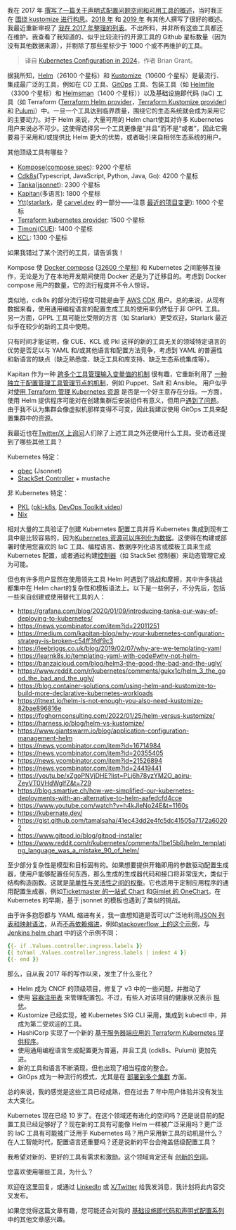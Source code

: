 
<!--
title: 2024年Kubernetes配置
cover: https://miro.medium.com/v2/resize:fit:1200/1*lxWsuEkcA-Vrsu7_qG69fQ.png
-->

我在 2017 年 [撰写了一篇关于声明式配置问题空间和可用工具的概述](https://github.com/kubernetes/design-proposals-archive/blob/main/architecture/declarative-application-management.md)，当时我正在 [围绕 kustomize 进行构思](https://github.com/kubernetes/kubectl/pull/65)。[2018 年](https://leebriggs.co.uk/blog/2018/05/08/kubernetes-config-mgmt) 和 [2019 年](https://blog.argoproj.io/the-state-of-kubernetes-configuration-management-d8b06c1205) 有其他人撰写了很好的概述。我最近重新审视了 [我在 2017 年整理的列表](https://docs.google.com/spreadsheets/d/1FCgqz1Ci7_VCz_wdh8vBitZ3giBtac_H8SBw4uxnrsE/edit#gid=0)。不出所料，并非所有这些工具都还在维护。我查看了我知道的、似乎比较流行的开源工具的 Github 星标数量（因为没有其他数据来源），并剔除了那些星标少于 1000 个或不再维护的工具。


> 译自 [Kubernetes Configuration in 2024](https://itnext.io/kubernetes-configuration-in-2024-434abc7a5a1b)，作者 Brian Grant。

据我所知，[Helm](https://github.com/helm/helm)（26100 个星标）和 [Kustomize](https://kustomize.io/)（10600 个星标）是最流行、集成最广泛的工具，例如在 CD 工具、[GitOps](https://medium.com/@bgrant0607/is-gitops-actually-useful-a1c851ba99d8) 工具、包装工具（如 [Helmfile](https://github.com/helmfile/helmfile)（3300 个星标）和 [Helmsman](https://github.com/Praqma/helmsman)（1400 个星标））以及基础设施即代码 (IaC) 工具（如 Terraform ([Terraform Helm provider](https://github.com/hashicorp/terraform-provider-helm)，[Terraform Kustomize provider](https://registry.terraform.io/providers/kbst/kustomization/latest/docs)) 和 [Pulumi](https://github.com/pulumi/pulumi-kubernetes?tab=readme-ov-file#deploying-a-helm-chart)）中。一旦一个工具达到临界质量，围绕它的生态系统就会成为采用它的主要动力。对于 Helm 来说，大量可用的 Helm chart使其对许多 Kubernetes 用户来说必不可少。这使得选择另一个工具更像是“并且”而不是“或者”，因此它需要易于采用和/或提供比 Helm 更大的优势，或者吸引来自相邻生态系统的用户。

其他顶级工具有哪些？

* [Kompose](https://github.com/kubernetes/kompose)([compose spec](https://compose-spec.io/)): 9200 个星标
* [Cdk8s](http://cdk8s.io)(Typescript, JavaScript, Python, Java, Go): 4200 个星标
* [Tanka](https://github.com/grafana/tanka)([jsonnet](https://jsonnet.org/)): 2300 个星标
* [Kapitan](https://github.com/kapicorp/kapitan)(多语言): 1800 个星标
* [Ytt](https://github.com/carvel-dev/ytt)([starlark](https://github.com/bazelbuild/starlark)，是 [carvel.dev](https://carvel.dev/) 的一部分——注意 [最近的项目变更](https://www.youtube.com/watch?v=6Fp_ysDd-z0)): 1600 个星标
* [Terraform kubernetes provider](https://github.com/hashicorp/terraform-provider-kubernetes): 1500 个星标
* [Timoni](http://timoni.sh)([CUE](http://cuelang.org)): 1400 个星标
* [KCL](https://github.com/kcl-lang/kcl): 1300 个星标

如果我错过了某个流行的工具，请告诉我！

Kompose 使 [Docker compose](https://docs.docker.com/compose/) ([32600 个星标](https://github.com/docker/compose)) 和 Kubernetes 之间能够互操作，无论是为了在本地开发期间使用 Docker 还是为了迁移目的。考虑到 Docker compose 用户的数量，它的流行程度并不令人惊讶。

类似地，cdk8s 的部分流行程度可能是由于 [AWS CDK](https://aws.amazon.com/cdk/) 用户。总的来说，从现有数据来看，使用通用编程语言的配置生成工具的使用率仍然低于非 GPPL 工具。另一方面，GPPL 工具可能比受限的方言（如 Starlark）更受欢迎，Starlark 最近似乎在较少的新的工具中使用。

只有时间才能证明，像 CUE、KCL 或 Pkl 这样的新的工具无关的领域特定语言的优势是否足以与 YAML 和/或其他语言和配置方法竞争，考虑到 YAML 的普遍性和新语言的缺点（缺乏熟悉度、缺乏工具和库支持、缺乏生态系统集成等）。

Kapitan 作为一种 [跨多个工具管理输入变量值的机制](https://kapitan.dev/pages/blog/04/12/2022/kapitan-logo-5-years-of-kapitan/#with-kapitan) 很有趣，它重新利用了 [一种独立于配置管理工具管理节点的机制](https://reclass.pantsfullofunix.net/)，例如 Puppet、Salt 和 Ansible。
用户似乎对[使用 Terraform 管理 Kubernetes 资源](https://www.reddit.com/r/Terraform/comments/120g6l5/to_terraform_or_not_to_terraform_kubernetes/) 是否是一个好主意存在分歧。一方面，使用 Helm 提供程序可能对在创建集群后安装组件有意义，但用户[遇到了问题](https://www.reddit.com/r/kubernetes/comments/cq5bof/anyone_using_terraformhelmprovider_to_deploy/)。由于我不认为集群会像虚拟机那样变得不可变，因此我建议使用 GitOps 工具来配置集群中的资源。

我最近也在[Twitter/X 上询问](https://twitter.com/bgrant0607/status/1787702594229707119)人们除了上述工具之外还使用什么工具。受访者还提到了哪些其他工具？

Kubernetes 特定：

* [qbec](https://github.com/splunk/qbec) (Jsonnet)
* [StackSet Controller](https://github.com/zalando-incubator/stackset-controller) + mustache

非 Kubernetes 特定：

- [PKL](https://github.com/apple/pkl) ([pkl-k8s](https://github.com/apple/pkl-k8s), [DevOps Toolkit video](https://www.youtube.com/watch?v=Nm1ioWPRRVQ))
- [Nix](https://www.youtube.com/watch?v=SEA1Qm8K4gY)

相对大量的工具验证了创建 Kubernetes 配置工具并将 Kubernetes 集成到现有工具中是比较容易的，因为[Kubernetes 资源可以序列化为数据](https://medium.com/@bgrant0607/on-using-the-kubernetes-resource-model-for-declarative-configuration-a5dd11b99546)。这使得在构建或部署时使用您喜欢的 IaC 工具、编程语言、数据序列化语言或模板工具来生成 Kubernetes 配置，或者通过构建[控制器](https://kubernetes.io/docs/concepts/architecture/controller/)（如 StackSet 控制器）来动态管理它成为可能。

但也有许多用户显然在使用领先工具 Helm 时遇到了挑战和摩擦，其中许多挑战都集中在 Helm chart的复杂性和模板语法上。以下是一些例子，不分先后，包括一些来自创建或使用替代工具的人：


- https://grafana.com/blog/2020/01/09/introducing-tanka-our-way-of-deploying-to-kubernetes/
- https://news.ycombinator.com/item?id=22011251
- https://medium.com/kapitan-blog/why-your-kubernetes-configuration-strategy-is-broken-c54ff3fdf9c3
- https://leebriggs.co.uk/blog/2019/02/07/why-are-we-templating-yaml
- https://learnk8s.io/templating-yaml-with-code#why-not-helm-
- https://banzaicloud.com/blog/helm3-the-good-the-bad-and-the-ugly/
- https://www.reddit.com/r/kubernetes/comments/gukx1c/helm_3_the_good_the_bad_and_the_ugly/
- https://blog.container-solutions.com/using-helm-and-kustomize-to-build-more-declarative-kubernetes-workloads
- https://itnext.io/helm-is-not-enough-you-also-need-kustomize-82bae896816e
- https://foghornconsulting.com/2022/01/25/helm-versus-kustomize/
- https://harness.io/blog/helm-vs-kustomize/
- https://www.giantswarm.io/blog/application-configuration-management-helm
- https://news.ycombinator.com/item?id=16714984
- https://news.ycombinator.com/item?id=20355405
- https://news.ycombinator.com/item?id=21526894
- https://news.ycombinator.com/item?id=24419441
- https://youtu.be/xZgoPNVjDHE?list=PLj6h78yzYM2O_aoiru-ZeyVT0VHdWglfZ&t=729
- https://blog.smartive.ch/how-we-simplified-our-kubernetes-deployments-with-an-alternative-to-helm-aafedcfd4cce
- https://www.youtube.com/watch?v=h4kJleNo24E&t=1160s
- https://kubernate.dev/
- https://gist.github.com/tamalsaha/41ec43dd2e4fc5dc41505a7172a60202
- https://www.gitpod.io/blog/gitpod-installer
- https://www.reddit.com/r/kubernetes/comments/1be15b8/helm_templating_language_was_a_mistake_90_of_helm/

至少部分复杂性是模型和目标固有的。如果想要提供开箱即用的参数驱动配置生成器，使用户能够配置任何东西，那么生成的生成器代码和接口将非常庞大，类似于结构构造函数。这就是[简单性与灵活性之间的权衡](https://medium.com/@bgrant0607/the-tension-between-flexibility-and-simplicity-in-infrastructure-as-code-6cec841e3d16)。它也适用于定制应用程序的通用配置生成器，例如[Ticketmaster 的一站式 Chart](https://youtu.be/HzJ9ycX1h0c) 和[Gimlet 的 OneChart](https://github.com/gimlet-io/onechart)。在 Kubernetes 的早期，基于 jsonnet 的模板也遇到了类似的挑战。

由于许多抱怨都与 YAML 缩进有关，我一直想知道是否可以广泛地利用[JSON 列表和映射语法](https://helm.sh/docs/chart_template_guide/yaml_techniques/#yaml-is-a-superset-of-json)，从而[不再依赖缩进](https://medium.com/@kasunbg/write-yaml-without-indentation-via-curly-braces-3c05ae8700ce)，例如[stackoverflow 上的这个示例](https://stackoverflow.com/questions/72314961/helm-convert-map-type-data-into-json-object)，与[Jenkins helm chart](https://github.com/jenkinsci/helm-charts/blob/main/charts/jenkins/templates/jenkins-controller-ingress.yaml) 中的这个示例不同：

```yaml
{{- if .Values.controller.ingress.labels }}
{{ toYaml .Values.controller.ingress.labels | indent 4 }}
{{- end }}
```

那么，自从我 2017 年的写作以来，发生了什么变化？

- Helm 成为 CNCF 的顶级项目，修复了 v3 中的一些问题，并推动了
- 使用 [容器注册表](https://github.com/oras-project/oras) 来管理配置包。不过，有些人对该项目的健康状况表示 [担忧](https://www.youtube.com/watch?v=-ny_SXusAks)。
- Kustomize 已经实现，被 Kubernetes SIG CLI 采用，集成到 kubectl 中，并成为第二受欢迎的工具。
- HashiCorp 实现了一个新的 [基于服务器端应用的 Terraform Kubernetes 提供程序](https://www.hashicorp.com/blog/deploy-any-resource-with-the-new-kubernetes-provider-for-hashicorp-terraform)。
- 使用通用编程语言生成配置更为普遍，并且工具 (cdk8s、Pulumi) 更加先进。
- 新的工具和语言不断涌现，但也出现了相当程度的整合。
- GitOps 成为一种流行的模式，尤其是在 [部署到多个集群](https://medium.com/@bgrant0607/is-gitops-actually-useful-a1c851ba99d8) 方面。

总的来说，我的感觉是这些工具已经成熟，但在过去 7 年中用户体验并没有发生太大变化。

Kubernetes 现在已经 10 岁了。在这个领域还有进化的空间吗？还是说目前的配置工具已经足够好了？现在新的工具有可能像 Helm 一样被广泛采用吗？更广泛的 IaC 工具有可能被广泛用于 Kubernetes 吗？用户采用新工具的动机是什么？在人工智能时代，配置语言还重要吗？还是说新的平台会掩盖低级配置工具？

我希望对新的、更好的工具有需求和激励。这个领域肯定还有 [创新的空间](https://medium.com/@bgrant0607/reflections-on-declarative-configuration-c2fe1c1e50d5)。

您喜欢使用哪些工具，为什么？

欢迎在这里回复，或通过 [LinkedIn](https://www.linkedin.com/in/bgrant0607/) 或 [X/Twitter](https://x.com/bgrant0607/) 给我发消息，我计划将此内容交叉发布。

如果您觉得这篇文章有趣，您可能还会对我的 [基础设施即代码和声明式配置系列](https://medium.com/@bgrant0607/list/infrastructure-as-code-and-declarative-configuration-8c441ae74836) 中的其他文章感兴趣。